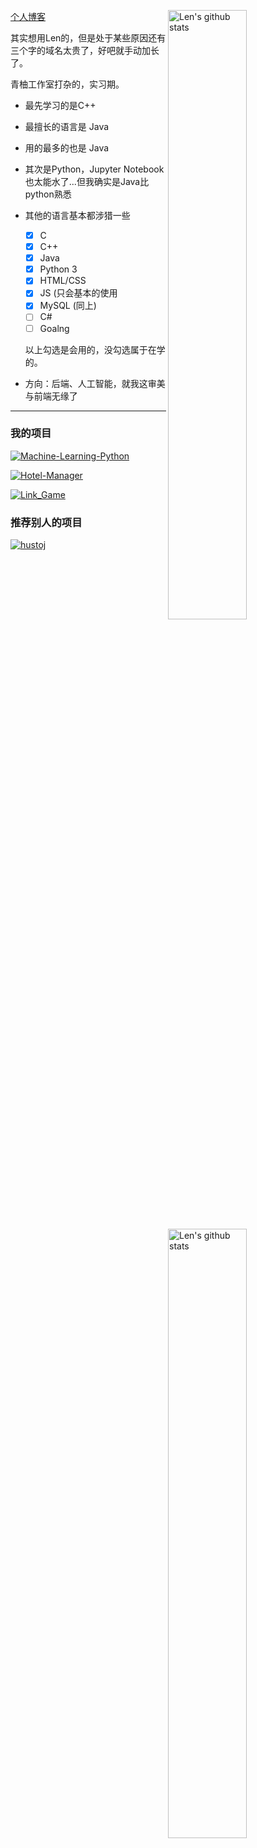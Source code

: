 



<img align="right" alt="Len's github stats" width="50%" src="https://github-readme-stats.vercel.app/api?username=Len-Jon&show_icons=true&bg_color=120,F5FDFF,FFFFFF">[个人博客](https://lenjon.top)

其实想用Len的，但是处于某些原因还有三个字的域名太贵了，好吧就手动加长了。

青柚工作室打杂的，实习期。

<img align="right" alt="Len's github stats" width="50%" src="https://github-readme-stats.vercel.app/api/top-langs/?username=Len-Jon&layout=compact&hide_title=true&hide=html">

* 最先学习的是C++

* 最擅长的语言是 Java

* 用的最多的也是 Java

* 其次是Python，Jupyter Notebook也太能水了...但我确实是Java比python熟悉

* 其他的语言基本都涉猎一些

  - [x] C
  - [x] C++
  - [x] Java
  - [x] Python 3
  - [x] HTML/CSS
  - [x] JS  (只会基本的使用
  - [x] MySQL (同上)
  - [ ] C#
  - [ ] Goalng

  以上勾选是会用的，没勾选属于在学的。

* 方向：后端、人工智能，就我这审美与前端无缘了


---

### 我的项目

[![Machine-Learning-Python](https://github-readme-stats.vercel.app/api/pin/?username=Len-Jon&repo=Machine-Learning-Python&show_owner=true)](https://github.com/Len-Jon/Machine-Learning-Python)

[![Hotel-Manager](https://github-readme-stats.vercel.app/api/pin/?username=Len-Jon&repo=Hotel-Manager&show_owner=true)](https://github.com/Len-Jon/Hotel-Manager)

[![Link_Game](https://github-readme-stats.vercel.app/api/pin/?username=Len-Jon&repo=Link_Game&show_owner=true)](https://github.com/Len-Jon/Link_Game)

### 推荐别人的项目

[![hustoj](https://github-readme-stats.vercel.app/api/pin/?username=xuejing80&repo=hustoj&show_owner=true)](https://github.com/xuejing80/hustoj)

